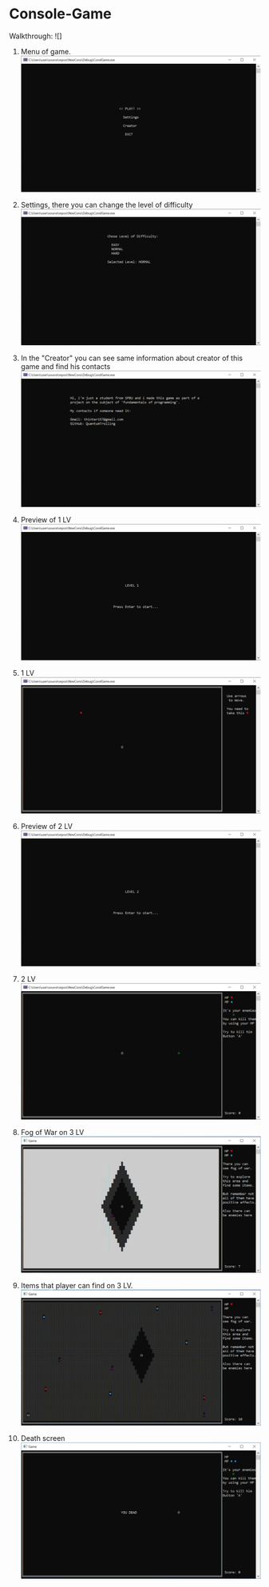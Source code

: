 # Console-Game

Walkthrough:
![]

1. Menu of game.
![](Screens/Menu.png)

2. Settings, there you can change the level of difficulty
![](Screens/settings.png) 

3. In the "Creator" you can see same information about creator of this game and find his contacts
![](Screens/About.png)

4. Preview of 1 LV
![](Screens/1LVst.png)

5. 1 LV
![](Screens/1LV.png)

6. Preview of 2 LV
![](Screens/2LVst.png)

7. 2 LV
![](Screens/2LV.png)

8. Fog of War on 3 LV
![](Screens/fog2.png)

9. Items that player can find on 3 LV.
![](Screens/fog3.png)

10. Death screen
![](Screens/Death.png)
